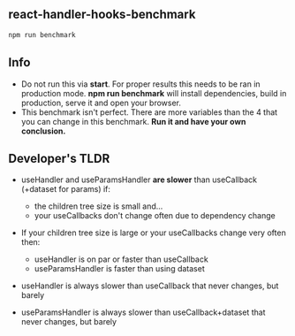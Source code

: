 ## react-handler-hooks-benchmark

```bash
npm run benchmark
```

## Info
- Do not run this via **start**. For proper results this needs to be ran in production mode. **npm run benchmark** will install dependencies, build in production, serve it and open your browser.
- This benchmark isn't perfect. There are more variables than the 4 that you can change in this benchmark. **Run it and have your own conclusion.**

## Developer's TLDR
- useHandler and useParamsHandler **are slower** than useCallback (+dataset for params) if:

  - the children tree size is small and...
  - your useCallbacks don't change often due to dependency change
  
- If your children tree size is large or your useCallbacks change very often then:

  - useHandler is on par or faster than useCallback
  - useParamsHandler is faster than using dataset

- useHandler is always slower than useCallback that never changes, but barely
- useParamsHandler is always slower than useCallback+dataset that never changes, but barely
